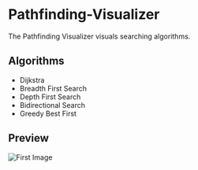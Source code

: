 # Pathfinding-Visualizer
The Pathfinding Visualizer visuals searching algorithms. 
## Algorithms
- Dijkstra 
- Breadth First Search
- Depth First Search
- Bidirectional Search
- Greedy Best First

## Preview
![First Image](https://user-images.githubusercontent.com/65467839/121057798-a9526e80-c78d-11eb-992f-9279f6a7cba3.png)

